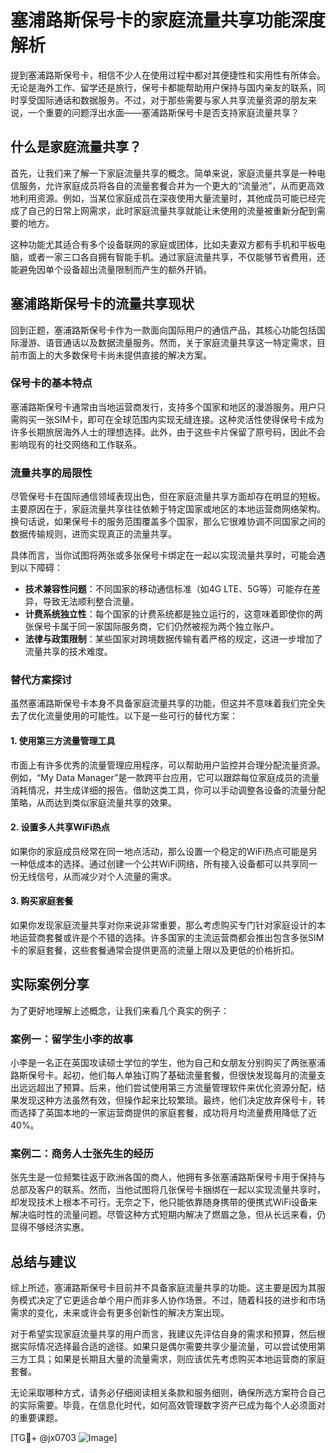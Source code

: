 # 塞浦路斯保号卡的家庭流量共享功能深度解析

提到塞浦路斯保号卡，相信不少人在使用过程中都对其便捷性和实用性有所体会。无论是海外工作、留学还是旅行，保号卡都能帮助用户保持与国内亲友的联系，同时享受国际通话和数据服务。不过，对于那些需要与家人共享流量资源的朋友来说，一个重要的问题浮出水面——塞浦路斯保号卡是否支持家庭流量共享？

## 什么是家庭流量共享？

首先，让我们来了解一下家庭流量共享的概念。简单来说，家庭流量共享是一种电信服务，允许家庭成员将各自的流量套餐合并为一个更大的“流量池”，从而更高效地利用资源。例如，当某位家庭成员在深夜使用大量流量时，其他成员可能已经完成了自己的日常上网需求，此时家庭流量共享就能让未使用的流量被重新分配到需要的地方。

这种功能尤其适合有多个设备联网的家庭或团体，比如夫妻双方都有手机和平板电脑，或者一家三口各自拥有智能手机。通过家庭流量共享，不仅能够节省费用，还能避免因单个设备超出流量限制而产生的额外开销。

## 塞浦路斯保号卡的流量共享现状

回到正题，塞浦路斯保号卡作为一款面向国际用户的通信产品，其核心功能包括国际漫游、语音通话以及数据流量服务。然而，关于家庭流量共享这一特定需求，目前市面上的大多数保号卡尚未提供直接的解决方案。

### 保号卡的基本特点

塞浦路斯保号卡通常由当地运营商发行，支持多个国家和地区的漫游服务。用户只需购买一张SIM卡，即可在全球范围内实现无缝连接。这种灵活性使得保号卡成为许多长期旅居海外人士的理想选择。此外，由于这些卡片保留了原号码，因此不会影响现有的社交网络和工作联系。

### 流量共享的局限性

尽管保号卡在国际通信领域表现出色，但在家庭流量共享方面却存在明显的短板。主要原因在于，家庭流量共享往往依赖于特定国家或地区的本地运营商网络架构。换句话说，如果保号卡的服务范围覆盖多个国家，那么它很难协调不同国家之间的数据传输规则，进而实现真正的流量共享。

具体而言，当你试图将两张或多张保号卡绑定在一起以实现流量共享时，可能会遇到以下障碍：
- **技术兼容性问题**：不同国家的移动通信标准（如4G LTE、5G等）可能存在差异，导致无法顺利整合流量。
- **计费系统独立性**：每个国家的计费系统都是独立运行的，这意味着即使你的两张保号卡属于同一家国际服务商，它们仍然被视为两个独立账户。
- **法律与政策限制**：某些国家对跨境数据传输有着严格的规定，这进一步增加了流量共享的技术难度。

### 替代方案探讨

虽然塞浦路斯保号卡本身不具备家庭流量共享的功能，但这并不意味着我们完全失去了优化流量使用的可能性。以下是一些可行的替代方案：

#### 1. 使用第三方流量管理工具
市面上有许多优秀的流量管理应用程序，可以帮助用户监控并合理分配流量资源。例如，“My Data Manager”是一款跨平台应用，它可以跟踪每位家庭成员的流量消耗情况，并生成详细的报告。借助这类工具，你可以手动调整各设备的流量分配策略，从而达到类似家庭流量共享的效果。

#### 2. 设置多人共享WiFi热点
如果你的家庭成员经常在同一地点活动，那么设置一个稳定的WiFi热点可能是另一种低成本的选择。通过创建一个公共WiFi网络，所有接入设备都可以共享同一份无线信号，从而减少对个人流量的需求。

#### 3. 购买家庭套餐
如果你发现家庭流量共享对你来说非常重要，那么考虑购买专门针对家庭设计的本地运营商套餐或许是个不错的选择。许多国家的主流运营商都会推出包含多张SIM卡的家庭套餐，这些套餐通常会提供更高的流量上限以及更低的价格折扣。

## 实际案例分享

为了更好地理解上述概念，让我们来看几个真实的例子：

### 案例一：留学生小李的故事
小李是一名正在英国攻读硕士学位的学生，他为自己和女朋友分别购买了两张塞浦路斯保号卡。起初，他们每人单独订购了基础流量套餐，但很快发现每月的流量支出远远超出了预算。后来，他们尝试使用第三方流量管理软件来优化资源分配，结果发现这种方法虽然有效，但操作起来比较繁琐。最终，他们决定放弃保号卡，转而选择了英国本地的一家运营商提供的家庭套餐，成功将月均流量费用降低了近40%。

### 案例二：商务人士张先生的经历
张先生是一位频繁往返于欧洲各国的商人，他拥有多张塞浦路斯保号卡用于保持与总部及客户的联系。然而，当他试图将几张保号卡捆绑在一起以实现流量共享时，却发现技术上根本不可行。无奈之下，他只能依靠随身携带的便携式WiFi设备来解决临时性的流量问题。尽管这种方式短期内解决了燃眉之急，但从长远来看，仍显得不够经济实惠。

## 总结与建议

综上所述，塞浦路斯保号卡目前并不具备家庭流量共享的功能。这主要是因为其服务模式决定了它更适合单个用户而非多人协作场景。不过，随着科技的进步和市场需求的变化，未来或许会有更多创新性的解决方案出现。

对于希望实现家庭流量共享的用户而言，我建议先评估自身的需求和预算，然后根据实际情况选择最合适的途径。如果只是偶尔需要共享少量流量，可以尝试使用第三方工具；如果是长期且大量的流量需求，则应该优先考虑购买本地运营商的家庭套餐。

无论采取哪种方式，请务必仔细阅读相关条款和服务细则，确保所选方案符合自己的实际需要。毕竟，在信息化时代，如何高效管理数字资产已成为每个人必须面对的重要课题。

[TG💪+ @jx0703 ![Image](https://github.com/user-attachments/assets/dbca1d08-cadb-493c-b0ec-ad6f7a83f270)]